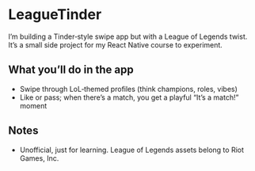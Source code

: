 # LeagueTinder

I’m building a Tinder‑style swipe app but with a League of Legends twist. It’s a small side project for my React Native course to experiment.

## What you’ll do in the app

- Swipe through LoL‑themed profiles (think champions, roles, vibes)
- Like or pass; when there’s a match, you get a playful “It’s a match!” moment

## Notes

- Unofficial, just for learning. League of Legends assets belong to Riot Games, Inc.
